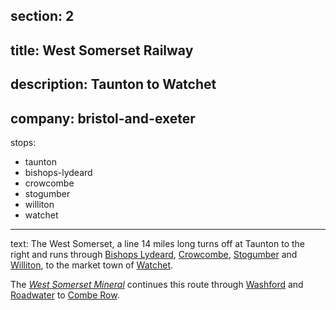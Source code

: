 section: 2
----
title: West Somerset Railway
----
description: Taunton to Watchet
----
company: bristol-and-exeter
----
stops:
- taunton
- bishops-lydeard
- crowcombe
- stogumber
- williton
- watchet
----
text: The West Somerset, a line 14 miles long turns off at Taunton to the right and runs through [Bishops Lydeard](/stations/bishops-lydeard), [Crowcombe](/stations/crowcombe), [Stogumber](/stations/stogumber) and [Williton](/stations/williton), to the market town of [Watchet](/stations/watchet).

The *[West Somerset Mineral](/routes/watchet-to-combe-row)* continues this route through [Washford](/station/washford) and [Roadwater](/stations/roadwater) to [Combe Row](/stations/combe-row).
